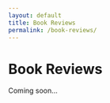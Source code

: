 ```yaml
---
layout: default
title: Book Reviews
permalink: /book-reviews/
---
```


# Book Reviews

Coming soon...
